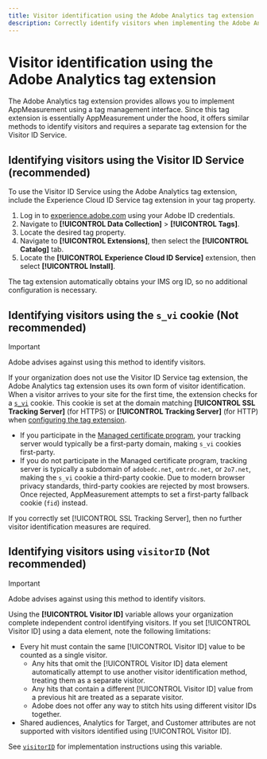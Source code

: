 ```yaml
---
title: Visitor identification using the Adobe Analytics tag extension
description: Correctly identify visitors when implementing the Adobe Analytics tag extension.
---
```

# Visitor identification using the Adobe Analytics tag extension

The Adobe Analytics tag extension provides allows you to implement AppMeasurement using a tag management interface. Since this tag extension is essentially AppMeasurement under the hood, it offers similar methods to identify visitors and requires a separate tag extension for the Visitor ID Service.

## Identifying visitors using the Visitor ID Service (recommended)

To use the Visitor ID Service using the Adobe Analytics tag extension, include the Experience Cloud ID Service tag extension in your tag property.

1. Log in to [experience.adobe.com](https://experience.adobe.com) using your Adobe ID credentials.
1. Navigate to **[!UICONTROL Data Collection]** > **[!UICONTROL Tags]**.
1. Locate the desired tag property.
1. Navigate to **[!UICONTROL Extensions]**, then select the **[!UICONTROL Catalog]** tab.
1. Locate the **[!UICONTROL Experience Cloud ID Service]** extension, then select **[!UICONTROL Install]**.

The tag extension automatically obtains your IMS org ID, so no additional configuration is necessary.

## Identifying visitors using the `s_vi` cookie (Not recommended)

>[!IMPORTANT]
>
>Adobe advises against using this method to identify visitors.

If your organization does not use the Visitor ID Service tag extension, the Adobe Analytics tag extension uses its own form of visitor identification. When a visitor arrives to your site for the first time, the extension checks for a [`s_vi`](https://experienceleague.adobe.com/en/docs/core-services/interface/data-collection/cookies/analytics) cookie. This cookie is set at the domain matching **[!UICONTROL SSL Tracking Server]** (for HTTPS) or **[!UICONTROL Tracking Server]** (for HTTP) when [configuring the tag extension](https://experienceleague.adobe.com/en/docs/experience-platform/tags/extensions/client/analytics/overview).

* If you participate in the [Managed certificate program](https://experienceleague.adobe.com/en/docs/core-services/interface/data-collection/adobe-managed-cert), your tracking server would typically be a first-party domain, making `s_vi` cookies first-party.
* If you do not participate in the Managed certificate program, tracking server is typically a subdomain of `adobedc.net`, `omtrdc.net`, or `2o7.net`, making the `s_vi` cookie a third-party cookie. Due to modern browser privacy standards, third-party cookies are rejected by most browsers. Once rejected, AppMeasurement attempts to set a first-party fallback cookie (`fid`) instead.

If you correctly set [!UICONTROL SSL Tracking Server], then no further visitor identification measures are required.

## Identifying visitors using `visitorID` (Not recommended)

>[!IMPORTANT]
>
>Adobe advises against using this method to identify visitors.

Using the **[!UICONTROL Visitor ID]** variable allows your organization complete independent control identifying visitors. If you set [!UICONTROL Visitor ID] using a data element, note the following limitations:

* Every hit must contain the same [!UICONTROL Visitor ID] value to be counted as a single visitor.
  * Any hits that omit the [!UICONTROL Visitor ID] data element automatically attempt to use another visitor identification method, treating them as a separate visitor.
  * Any hits that contain a different [!UICONTROL Visitor ID] value from a previous hit are treated as a separate visitor.
  * Adobe does not offer any way to stitch hits using different visitor IDs together.
* Shared audiences, Analytics for Target, and Customer attributes are not supported with visitors identified using [!UICONTROL Visitor ID].

See [`visitorID`](/help/implement/vars/config-vars/visitorid.md) for implementation instructions using this variable.
